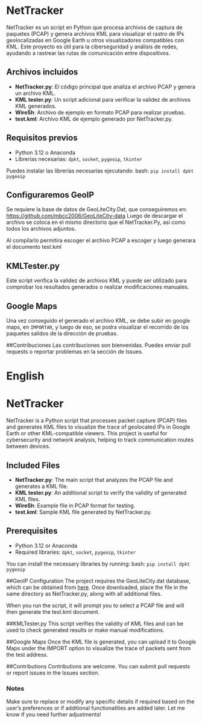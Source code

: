 # NetTracker

NetTracker es un script en Python que procesa archivos de captura de paquetes (PCAP) y genera archivos KML para visualizar el rastro de IPs geolocalizadas en Google Earth u otros
visualizadores compatibles con KML. Este proyecto es útil para la ciberseguridad y análisis de redes, ayudando a rastrear las rutas de comunicación entre dispositivos.

## Archivos incluidos

- **NetTracker.py**: El código principal que analiza el archivo PCAP y genera un archivo KML.
- **KML tester.py**: Un script adicional para verificar la validez de archivos KML generados.
- **WireSh**: Archivo de ejemplo en formato PCAP para realizar pruebas.
- **test.kml**: Archivo KML de ejemplo generado por NetTracker.py.

## Requisitos previos

- Python 3.12 o Anaconda
- Librerías necesarias: `dpkt`, `socket`, `pygeoip`, `tkinter`

Puedes instalar las librerías necesarias ejecutando:
bash:
`pip install dpkt pygeoip`


## Configuraremos GeoIP
Se requiere la base de datos de GeoLiteCity.Dat, que conseguiremos en: https://github.com/mbcc2006/GeoLiteCity-data
Luego de descargar el archivo se coloca en el mismo directorio que el NetTracker.Py, asi como todos los archivos adjuntos.

Al compilarlo permitira escoger el archivo PCAP a escoger y luego generara el documento test.kml


## KMLTester.py

Este script verifica la validez de archivos KML y puede ser utilizado para comprobar los resultados generados o realizar modificaciones manuales.


## Google Maps

Una vez conseguido el generado el archivo KML, se debe subir en google maps, en `IMPORTAR`, y luego de eso, se podra visualizar el recorrido de los paquetes salidos de la dirección de pruebas.


##Contribuciones
Las contribuciones son bienvenidas. Puedes enviar pull requests o reportar problemas en la sección de Issues.


# English

# NetTracker

NetTracker is a Python script that processes packet capture (PCAP) files and generates KML files to visualize the trace of geolocated IPs in Google Earth or other KML-compatible viewers. 
This project is useful for cybersecurity and network analysis, helping to track communication routes between devices.

## Included Files

- **NetTracker.py**: The main script that analyzes the PCAP file and generates a KML file.
- **KML tester.py**: An additional script to verify the validity of generated KML files.
- **WireSh**: Example file in PCAP format for testing.
- **test.kml**: Sample KML file generated by NetTracker.py.

## Prerequisites

- Python 3.12 or Anaconda
- Required libraries: `dpkt`, `socket`, `pygeoip`, `tkinter`

You can install the necessary libraries by running:
bash:
`pip install dpkt pygeoip`

##GeoIP Configuration
The project requires the GeoLiteCity.dat database, which can be obtained from [here](https://github.com/mbcc2006/GeoLiteCity-data).
Once downloaded, place the file in the same directory as NetTracker.py, along with all additional files.

When you run the script, it will prompt you to select a PCAP file and will then generate the test.kml document.

##KMLTester.py
This script verifies the validity of KML files and can be used to check generated results or make manual modifications.

##Google Maps
Once the KML file is generated, you can upload it to Google Maps under the IMPORT option to visualize the trace of packets sent from the test address.

##Contributions
Contributions are welcome. You can submit pull requests or report issues in the Issues section.


### Notes
Make sure to replace or modify any specific details if required based on the user’s preferences or if additional functionalities are added later. 
Let me know if you need further adjustments!

